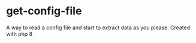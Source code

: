 # get-config-file

A way to read a config file and start to extract data as you please. Created with php 8
